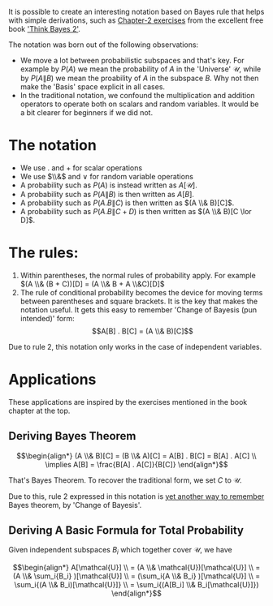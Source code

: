 It is possible to create an interesting notation based on Bayes rule that helps with simple derivations, such as [Chapter-2 exercises](https://colab.research.google.com/github/AllenDowney/ThinkBayes2/blob/master/notebooks/chap02.ipynb) from the excellent free book ['Think Bayes 2'](https://allendowney.github.io/ThinkBayes2/).

The notation was born out of the following observations:
  - We move a lot between probabilistic subspaces and that's key. For example by $P(A)$ we mean the probability of $A$ in the 'Universe' $\mathcal{U}$, while by $P(A\|B)$ we mean the proability of $A$ in the subspace $B$. Why not then make the 'Basis' space explicit in all cases.
  - In the traditional notation, we confound the multiplication and addition operators to operate both on scalars and random variables. It would be a bit clearer for beginners if we did not.

# The notation
  - We use $.$ and $+$ for scalar operations
  - We use $\\&$ and $\lor$ for random variable operations
  - A probability such as $P(A)$ is instead written as $A[\mathcal{U}]$. 
  - A probability such as $P(A \| B)$ is then written as $A[B]$.
  - A probability such as $P(A.B \| C)$ is then written as $(A \\& B)[C]$.
  - A probability such as $P(A.B \| C+D)$ is then written as $(A \\& B)[C \lor D]$.
 
# The rules:
  1. Within parentheses, the normal rules of probability apply. For example $(A \\& (B + C))[D] =  (A \\& B + A \\&C)[D]$
  2. The rule of conditional probability becomes the device for moving terms between parentheses and square brackets. It is the key that makes the notation useful. It gets this easy to remember 'Change of Bayesis (pun intended)' form: $$A[B] . B[C] = (A \\& B)[C]$$

Due to rule 2, this notation only works in the case of independent variables. 

# Applications

These applications are inspired by the exercises mentioned in the book chapter at the top.

## Deriving Bayes Theorem

$$\begin{align*} 
(A \\& B)[C] = (B \\& A)[C] = A[B] . B[C] = B[A] . A[C] 
\\ \implies A[B] = \frac{B[A] . A[C]}{B[C]}
\end{align*}$$

That's Bayes Theorem. To recover the traditional form, we set $C$ to $\mathcal{U}$. 

Due to this, rule 2 expressed in this notation is [yet another way to remember](short-notes/2022-04-01-remember-bayes.md) Bayes theorem, by 'Change of Bayesis'.

## Deriving A Basic Formula for Total Probability

Given independent subspaces $B_i$ which together cover $\mathcal{U}$, we have

$$\begin{align*} 
A[\mathcal{U}] 
\\ = (A \\& \mathcal{U})[\mathcal{U}] 
\\ = (A \\& \sum_i{B_i} )[\mathcal{U}] 
\\ = (\sum_i{A \\& B_i} )[\mathcal{U}] 
\\ = \sum_i{(A \\& B_i)[\mathcal{U}]}
\\ = \sum_i{(A[B_i] \\& B_i[\mathcal{U}]})
\end{align*}$$
